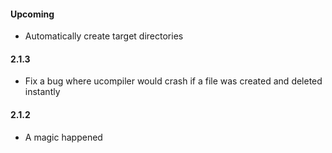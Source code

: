 #### Upcoming

* Automatically create target directories

#### 2.1.3

* Fix a bug where ucompiler would crash if a file was created and deleted instantly

#### 2.1.2

* A magic happened
